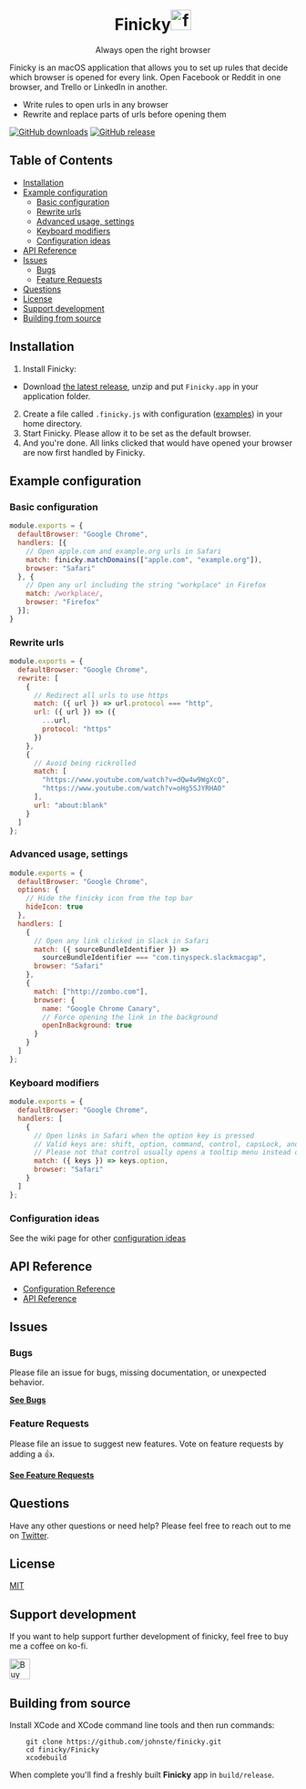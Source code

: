 <div align="center">
  <h1>Finicky<img
    height="36"
    width="36"
    alt="finicky logo - hand pointing downwards"
    src="https://raw.githubusercontent.com/johnste/finicky/master/Finicky/Finicky/statusitem%402x.png"
  />
  </h1>

  <p>Always open the right browser</p>

</div>

Finicky is an macOS application that allows you to set up rules that decide which browser is opened for every link. Open Facebook or Reddit in one browser, and Trello or LinkedIn in another.

- Write rules to open urls in any browser
- Rewrite and replace parts of urls before opening them

[![GitHub downloads](https://img.shields.io/github/downloads/johnste/finicky/total.svg?style=flat-square)](https://GitHub.com/johnste/finicky/releases/)
[![GitHub release](https://img.shields.io/github/release-pre/johnste/finicky.svg?style=flat-square)](https://GitHub.com/johnste/finicky/releases/)

## Table of Contents

<!-- To regenerate toc run `npx doctoc README.md --github` -->
<!-- START doctoc generated TOC please keep comment here to allow auto update -->
<!-- DON'T EDIT THIS SECTION, INSTEAD RE-RUN doctoc TO UPDATE -->


- [Installation](#installation)
- [Example configuration](#example-configuration)
  - [Basic configuration](#basic-configuration)
  - [Rewrite urls](#rewrite-urls)
  - [Advanced usage, settings](#advanced-usage-settings)
  - [Keyboard modifiers](#keyboard-modifiers)
  - [Configuration ideas](#configuration-ideas)
- [API Reference](#api-reference)
- [Issues](#issues)
  - [Bugs](#bugs)
  - [Feature Requests](#feature-requests)
- [Questions](#questions)
- [License](#license)
- [Support development](#support-development)
- [Building from source](#building-from-source)

<!-- END doctoc generated TOC please keep comment here to allow auto update -->

## Installation

1. Install Finicky:

- Download [the latest release](https://github.com/johnste/finicky/releases), unzip and put `Finicky.app` in your application folder.
  <!-- - Alternatively, you can install with [homebrew-cask](https://github.com/caskroom/homebrew-cask): `brew cask install finicky`. -->

2. Create a file called `.finicky.js` with configuration
   ([examples](#example-configuration)) in your home directory.
3. Start Finicky. Please allow it to be set as the default browser.
4. And you're done. All links clicked that would have opened your browser are now first handled by Finicky.

## Example configuration

### Basic configuration

```js
module.exports = {
  defaultBrowser: "Google Chrome",
  handlers: [{
    // Open apple.com and example.org urls in Safari
    match: finicky.matchDomains(["apple.com", "example.org"]),
    browser: "Safari"
  }, {
    // Open any url including the string "workplace" in Firefox
    match: /workplace/,
    browser: "Firefox"
  }];
}
```

### Rewrite urls

```js
module.exports = {
  defaultBrowser: "Google Chrome",
  rewrite: [
    {
      // Redirect all urls to use https
      match: ({ url }) => url.protocol === "http",
      url: ({ url }) => ({
        ...url,
        protocol: "https"
      })
    },
    {
      // Avoid being rickrolled
      match: [
        "https://www.youtube.com/watch?v=dQw4w9WgXcQ",
        "https://www.youtube.com/watch?v=oHg5SJYRHA0"
      ],
      url: "about:blank"
    }
  ]
};
```

### Advanced usage, settings

```js
module.exports = {
  defaultBrowser: "Google Chrome",
  options: {
    // Hide the finicky icon from the top bar
    hideIcon: true
  },
  handlers: [
    {
      // Open any link clicked in Slack in Safari
      match: ({ sourceBundleIdentifier }) =>
        sourceBundleIdentifier === "com.tinyspeck.slackmacgap",
      browser: "Safari"
    },
    {
      match: ["http://zombo.com"],
      browser: {
        name: "Google Chrome Canary",
        // Force opening the link in the background
        openInBackground: true
      }
    }
  ]
};
```

### Keyboard modifiers

```js
module.exports = {
  defaultBrowser: "Google Chrome",
  handlers: [
    {
      // Open links in Safari when the option key is pressed
      // Valid keys are: shift, option, command, control, capsLock, and function.
      // Please not that control usually opens a tooltip menu instead of visiting a link
      match: ({ keys }) => keys.option,
      browser: "Safari"
    }
  ]
};
```

### Configuration ideas

See the wiki page for other [configuration ideas](https://github.com/johnste/finicky/wiki/Configuration-ideas)

## API Reference

- [Configuration Reference](https://johnste.github.io/finicky-docs/interfaces/_finickyconfig_.finickyconfig.html)
- [API Reference](https://johnste.github.io/finicky-docs/interfaces/_finickyapi_.finicky.html)

## Issues

### Bugs

Please file an issue for bugs, missing documentation, or unexpected behavior.

[**See Bugs**](https://github.com/johnste/finicky/issues?q=is%3aopen+is%3aissue+label%3abug)

### Feature Requests

Please file an issue to suggest new features. Vote on feature requests by adding
a 👍.

[**See Feature Requests**](https://github.com/johnste/finicky/labels/feature%20request)

## Questions

Have any other questions or need help? Please feel free to reach out to me on [Twitter](https://twitter.com/johnste_).

## License

[MIT](https://raw.githubusercontent.com/johnste/finicky/master/LICENSE)

## Support development

If you want to help support further development of finicky, feel free to buy me a coffee on ko-fi.

<a href='https://ko-fi.com/E1E5W973' target='_blank'><img height='36' style='border:0px;height:36px;' src='https://az743702.vo.msecnd.net/cdn/kofi1.png?v=2' border='0' alt='Buy Me a Coffee at ko-fi.com' /></a>

## Building from source

Install XCode and XCode command line tools and then run commands:

```shell
    git clone https://github.com/johnste/finicky.git
    cd finicky/Finicky
    xcodebuild
```

When complete you'll find a freshly built **Finicky** app in
`build/release`.
